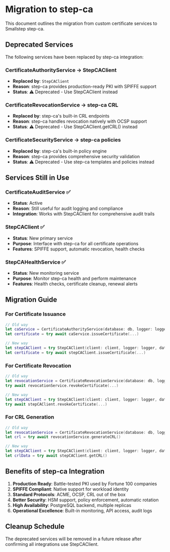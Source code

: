 # Migration to step-ca

This document outlines the migration from custom certificate services to Smallstep step-ca.

## Deprecated Services

The following services have been replaced by step-ca integration:

### CertificateAuthorityService → StepCAClient
- **Replaced by**: `StepCAClient`
- **Reason**: step-ca provides production-ready PKI with SPIFFE support
- **Status**: ⚠️ Deprecated - Use StepCAClient instead

### CertificateRevocationService → step-ca CRL
- **Replaced by**: step-ca's built-in CRL endpoints
- **Reason**: step-ca handles revocation natively with OCSP support
- **Status**: ⚠️ Deprecated - Use StepCAClient.getCRL() instead

### CertificateSecurityService → step-ca policies
- **Replaced by**: step-ca's built-in policy engine
- **Reason**: step-ca provides comprehensive security validation
- **Status**: ⚠️ Deprecated - Use step-ca templates and policies instead

## Services Still in Use

### CertificateAuditService ✅
- **Status**: Active
- **Reason**: Still useful for audit logging and compliance
- **Integration**: Works with StepCAClient for comprehensive audit trails

### StepCAClient ✅
- **Status**: New primary service
- **Purpose**: Interface with step-ca for all certificate operations
- **Features**: SPIFFE support, automatic revocation, health checks

### StepCAHealthService ✅
- **Status**: New monitoring service
- **Purpose**: Monitor step-ca health and perform maintenance
- **Features**: Health checks, certificate cleanup, renewal alerts

## Migration Guide

### For Certificate Issuance
```swift
// Old way
let caService = CertificateAuthorityService(database: db, logger: logger)
let certificate = try await caService.issueCertificate(...)

// New way
let stepCAClient = try StepCAClient(client: client, logger: logger, database: db)
let certificate = try await stepCAClient.issueCertificate(...)
```

### For Certificate Revocation
```swift
// Old way
let revocationService = CertificateRevocationService(database: db, logger: logger)
try await revocationService.revokeCertificate(...)

// New way
let stepCAClient = try StepCAClient(client: client, logger: logger, database: db)
try await stepCAClient.revokeCertificate(...)
```

### For CRL Generation
```swift
// Old way
let revocationService = CertificateRevocationService(database: db, logger: logger)
let crl = try await revocationService.generateCRL()

// New way
let stepCAClient = try StepCAClient(client: client, logger: logger, database: db)
let crlData = try await stepCAClient.getCRL()
```

## Benefits of step-ca Integration

1. **Production Ready**: Battle-tested PKI used by Fortune 100 companies
2. **SPIFFE Compliant**: Native support for workload identity
3. **Standard Protocols**: ACME, OCSP, CRL out of the box
4. **Better Security**: HSM support, policy enforcement, automatic rotation
5. **High Availability**: PostgreSQL backend, multiple replicas
6. **Operational Excellence**: Built-in monitoring, API access, audit logs

## Cleanup Schedule

The deprecated services will be removed in a future release after confirming all integrations use StepCAClient.